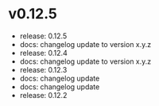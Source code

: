 # v0.12.5
- release: 0.12.5
- docs: changelog update to version x.y.z
- release: 0.12.4
- docs: changelog update to version x.y.z
- release: 0.12.3
- docs: changelog update
- docs: changelog update
- release: 0.12.2